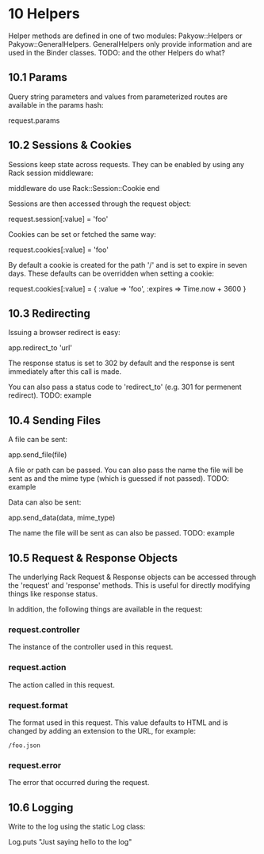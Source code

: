 <h1 id="section_10">10 Helpers</h1>

Helper methods are defined in one of two modules: Pakyow::Helpers or Pakyow::GeneralHelpers. GeneralHelpers only provide information and are used in the Binder classes.
TODO: and the other Helpers do what?

<h2 id="section_10.1">10.1 Params</h2>

Query string parameters and values from parameterized routes are available in the params hash:

<div class="code ruby">
request.params
</div>

<h2 id="section_10.2">10.2 Sessions & Cookies</h2>

Sessions keep state across requests. They can be enabled by using any Rack session middleware:

<div class="code ruby">
middleware do
  use Rack::Session::Cookie
end
</div>

Sessions are then accessed through the request object:

<div class="code ruby">
request.session[:value] = 'foo'
</div>

Cookies can be set or fetched the same way:

<div class="code ruby">
request.cookies[:value] = 'foo'
</div>

By default a cookie is created for the path '/' and is set to expire in seven days. These defaults can be overridden when setting a cookie:

<div class="code ruby">
request.cookies[:value] = { 
  :value => 'foo',
  :expires => Time.now + 3600
}
</div>

<h2 id="section_10.3">10.3 Redirecting</h2>

Issuing a browser redirect is easy:

<div class="code ruby">
app.redirect_to 'url'
</div>

The response status is set to 302 by default and the response is sent immediately after this call is made.

You can also pass a status code to 'redirect_to' (e.g. 301 for permenent redirect).
TODO: example

<h2 id="section_10.4">10.4 Sending Files</h2>

A file can be sent:

<div class="code ruby">
app.send_file(file)
</div>

A file or path can be passed. You can also pass the name the file will be sent as
and the mime type (which is guessed if not passed).
TODO: example

Data can also be sent:

<div class="code ruby">
app.send_data(data, mime_type)
</div>

The name the file will be sent as can also be passed.
TODO: example

<h2 id="section_10.5">10.5 Request & Response Objects</h2>

The underlying Rack Request & Response objects can be accessed through the 'request' and 'response' methods. This is useful for directly modifying things like response status.

In addition, the following things are available in the request:

### request.controller
The instance of the controller used in this request.

### request.action
The action called in this request.

### request.format
The format used in this request. This value defaults to HTML and is changed by adding an extension to the URL, for example:

    /foo.json

### request.error
The error that occurred during the request.

<h2 id="section_10.6">10.6 Logging</h2>

Write to the log using the static Log class:

<div class="code ruby">
Log.puts "Just saying hello to the log"
</div>
